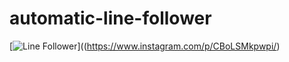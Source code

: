 # automatic-line-follower

[![Line Follower](https://instagram.fdel9-1.fna.fbcdn.net/v/t51.2885-15/sh0.08/e35/s750x750/104934658_269116917638851_4072291330264653375_n.jpg?tp=1&_nc_ht=instagram.fdel9-1.fna.fbcdn.net&_nc_cat=107&_nc_ohc=JgwG3YY1H_4AX_kEyYi&edm=AABBvjUBAAAA&ccb=7-4&oh=1daf2f843dee170b395ae8e82aa5a931&oe=60AE08A1&_nc_sid=83d603)]((https://www.instagram.com/p/CBoLSMkpwpi/)
